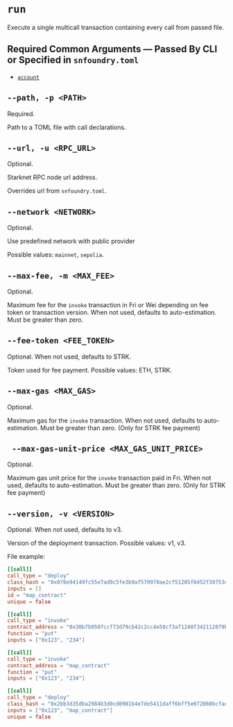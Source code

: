 # `run`

Execute a single multicall transaction containing every call from passed file.

## Required Common Arguments — Passed By CLI or Specified in `snfoundry.toml`

* [`account`](../common.md#--account--a-account_name)

## `--path, -p <PATH>`
Required.

Path to a TOML file with call declarations.

## `--url, -u <RPC_URL>`
Optional.

Starknet RPC node url address.

Overrides url from `snfoundry.toml`.

## `--network <NETWORK>`
Optional.

Use predefined network with public provider

Possible values: `mainnet`, `sepolia`.

## `--max-fee, -m <MAX_FEE>`
Optional.

Maximum fee for the `invoke` transaction in Fri or Wei depending on fee token or transaction version. When not used, defaults to auto-estimation. Must be greater than zero.

## `--fee-token <FEE_TOKEN>`
Optional. When not used, defaults to STRK.

Token used for fee payment. Possible values: ETH, STRK.

## `--max-gas <MAX_GAS>`
Optional.

Maximum gas for the `invoke` transaction. When not used, defaults to auto-estimation. Must be greater than zero. (Only for STRK fee payment)

## ` --max-gas-unit-price <MAX_GAS_UNIT_PRICE>`
Optional.

Maximum gas unit price for the `invoke` transaction paid in Fri. When not used, defaults to auto-estimation. Must be greater than zero. (Only for STRK fee payment)

## `--version, -v <VERSION>`
Optional. When not used, defaults to v3.

Version of the deployment transaction. Possible values: v1, v3.


File example:

```toml
[[call]]
call_type = "deploy"
class_hash = "0x076e94149fc55e7ad9c5fe3b9af570970ae2cf51205f8452f39753e9497fe849"
inputs = []
id = "map_contract"
unique = false

[[call]]
call_type = "invoke"
contract_address = "0x38b7b9507ccf73d79cb42c2cc4e58cf3af1248f342112879bfdf5aa4f606cc9"
function = "put"
inputs = ["0x123", "234"]

[[call]]
call_type = "invoke"
contract_address = "map_contract"
function = "put"
inputs = ["0x123", "234"]

[[call]]
call_type = "deploy"
class_hash = "0x2bb3d35dba2984b3d0cd0901b4e7de5411daff6bff5e072060bcfadbbd257b1"
inputs = ["0x123", "map_contract"]
unique = false
```
